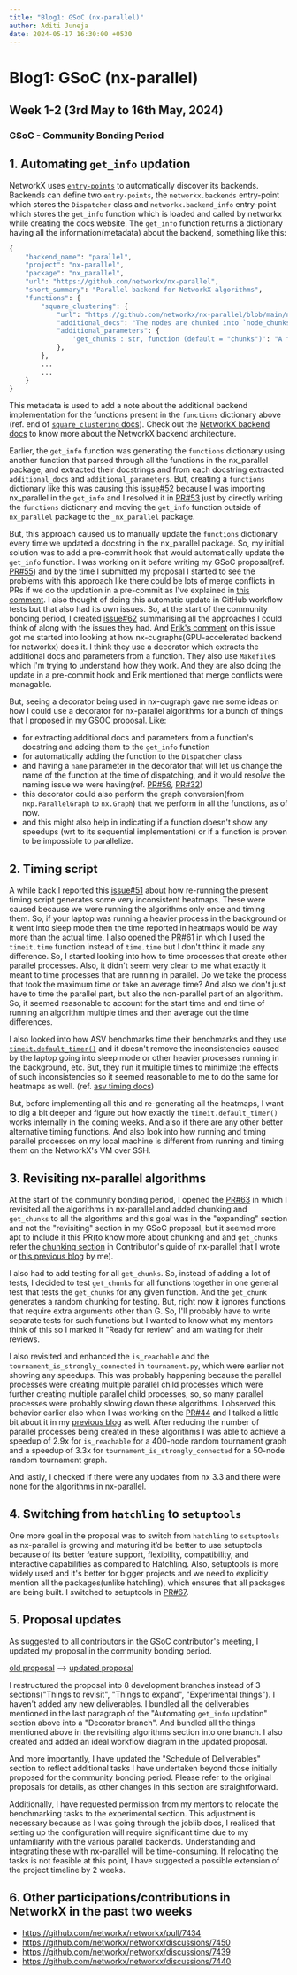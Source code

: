 ```yaml
---
title: "Blog1: GSoC (nx-parallel)"
author: Aditi Juneja
date: 2024-05-17 16:30:00 +0530
---
```


# Blog1: GSoC (nx-parallel)

## Week 1-2 (3rd May to 16th May, 2024)

### GSoC - Community Bonding Period

## 1. Automating `get_info` updation

NetworkX uses [`entry-points`](https://packaging.python.org/en/latest/specifications/entry-points/) to automatically discover its backends. Backends can define two `entry-points`, the `networkx.backends` entry-point which stores the `Dispatcher` class and `networkx.backend_info` entry-point which stores the `get_info` function which is loaded and called by networkx while creating the docs website. The `get_info` function returns a dictionary having all the information(metadata) about the backend, something like this:

```.py
{
    "backend_name": "parallel",
    "project": "nx-parallel",
    "package": "nx_parallel",
    "url": "https://github.com/networkx/nx-parallel",
    "short_summary": "Parallel backend for NetworkX algorithms",
    "functions": {
        "square_clustering": {
            "url": "https://github.com/networkx/nx-parallel/blob/main/nx_parallel/algorithms/cluster.py#L10",
            "additional_docs": "The nodes are chunked into `node_chunks` and then the square clustering coefficient for all `node_chunks` are computed in parallel over all available CPU cores.",
            "additional_parameters": {
                'get_chunks : str, function (default = "chunks")': "A function that takes in a list of all the nodes (or nbunch) as input and returns an iterable `node_chunks`. The default chunking is done by slicing the `nodes` into `n` chunks, where `n` is the number of CPU cores."
            },
        },
        ...
        ...
    }
}
```

This metadata is used to add a note about the additional backend implementation for the functions present in the `functions` dictionary above (ref. end of [`square_clustering` docs](https://networkx.org/documentation/stable/reference/algorithms/generated/networkx.algorithms.cluster.square_clustering.html)). Check out the [NetworkX backend docs](https://networkx.org/documentation/latest/reference/backends.html) to know more about the NetworkX backend architecture.

Earlier, the `get_info` function was generating the `functions` dictionary using another function that parsed through all the functions in the nx_parallel package, and extracted their docstrings and from each docstring extracted `additional_docs` and `additional_parameters`. But, creating a `functions` dictionary like this was causing this [issue#52](https://github.com/networkx/nx-parallel/issues/52) because I was importing nx_parallel in the `get_info` and I resolved it in [PR#53](https://github.com/networkx/nx-parallel/pull/53) just by directly writing the `functions` dictionary and moving the `get_info` function outside of `nx_parallel` package to the `_nx_parallel` package.

But, this approach caused us to manually update the `functions` dictionary every time we updated a docstring in the nx_parallel package. So, my initial solution was to add a pre-commit hook that would automatically update the `get_info` function. I was working on it before writing my GSoC proposal(ref. [PR#55](https://github.com/networkx/nx-parallel/pull/55)) and by the time I submitted my proposal I started to see the problems with this approach like there could be lots of merge conflicts in PRs if we do the updation in a pre-commit as I've explained in [this comment](https://github.com/networkx/nx-parallel/pull/55#issuecomment-2026804506). I also thought of doing this automatic update in GitHub workflow tests but that also had its own issues. So, at the start of the community bonding period, I created [issue#62](https://github.com/networkx/nx-parallel/issues/62) summarising all the approaches I could think of along with the issues they had. And [Erik's comment](https://github.com/networkx/nx-parallel/issues/62#issuecomment-2102256774) on this issue got me started into looking at how nx-cugraphs(GPU-accelerated backend for networkx) does it. I think they use a decorator which extracts the additional docs and parameters from a function. They also use `Makefile`s which I'm trying to understand how they work. And they are also doing the update in a pre-commit hook and Erik mentioned that merge conflicts were managable.

But, seeing a decorator being used in nx-cugraph gave me some ideas on how I could use a decorator for nx-parallel algorithms for a bunch of things that I proposed in my GSOC proposal. Like:

- for extracting additional docs and parameters from a function's docstring and adding them to the `get_info` function
- for automatically adding the function to the `Dispatcher` class
- and having a `name` parameter in the decorator that will let us change the name of the function at the time of dispatching, and it would resolve the naming issue we were having(ref. [PR#56](https://github.com/networkx/nx-parallel/pull/56), [PR#32](https://github.com/networkx/nx-parallel/pull/32))
- this decorator could also perform the graph conversion(from `nxp.ParallelGraph` to `nx.Graph`) that we perform in all the functions, as of now.
- and this might also help in indicating if a function doesn't show any speedups (wrt to its sequential implementation) or if a function is proven to be impossible to parallelize.

## 2. Timing script

A while back I reported this [issue#51](https://github.com/networkx/nx-parallel/issues/51) about how re-running the present timing script generates some very inconsistent heatmaps. These were caused because we were running the algorithms only once and timing them. So, if your laptop was running a heavier process in the background or it went into sleep mode then the time reported in heatmaps would be way more than the actual time. I also opened the [PR#61](https://github.com/networkx/nx-parallel/pull/61) in which I used the `timeit.time` function instead of `time.time` but I don't think it made any difference. So, I started looking into how to time processes that create other parallel processes. Also, it didn't seem very clear to me what exactly it meant to time processes that are running in parallel. Do we take the process that took the maximum time or take an average time? And also we don't just have to time the parallel part, but also the non-parallel part of an algorithm. So, it seemed reasonable to account for the start time and end time of running an algorithm multiple times and then average out the time differences.

I also looked into how ASV benchmarks time their benchmarks and they use [`timeit.default_timer()`](https://docs.python.org/3/library/timeit.html#timeit.default_timer) and it doesn't remove the inconsistencies caused by the laptop going into sleep mode or other heavier processes running in the background, etc. But, they run it multiple times to minimize the effects of such inconsistencies so it seemed reasonable to me to do the same for heatmaps as well. (ref. [asv timing docs](https://github.com/airspeed-velocity/asv/blob/main/docs/source/writing_benchmarks.rst#timing))

But, before implementing all this and re-generating all the heatmaps, I want to dig a bit deeper and figure out how exactly the `timeit.default_timer()` works internally in the coming weeks. And also if there are any other better alternative timing functions. And also look into how running and timing parallel processes on my local machine is different from running and timing them on the NetworkX's VM over SSH.

## 3. Revisiting nx-parallel algorithms

At the start of the community bonding period, I opened the [PR#63](https://github.com/networkx/nx-parallel/pull/63) in which I revisited all the algorithms in nx-parallel and added chunking and `get_chunks` to all the algorithms and this goal was in the "expanding" section and not the "revisiting" section in my GSoC proposal, but it seemed more apt to include it this PR(to know more about chunking and and `get_chunks` refer the [chunking section](https://github.com/networkx/nx-parallel/blob/main/CONTRIBUTING.md#chunking) in Contributor's guide of nx-parallel that I wrote or [this previous blog](https://schefflera-arboricola.github.io/Schefflera-Arboricola/NetworkX-Internship-Working-on-nx-parallel) by me).

I also had to add testing for all `get_chunks`. So, instead of adding a lot of tests, I decided to test `get_chunks` for all functions together in one general test that tests the `get_chunks` for any given function. And the `get_chunk` generates a random chunking for testing. But, right now it ignores functions that require extra arguments other than G. So, I'll probably have to write separate tests for such functions but I wanted to know what my mentors think of this so I marked it "Ready for review" and am waiting for their reviews.

I also revisited and enhanced the `is_reachable` and the `tournament_is_strongly_connected` in `tournament.py`, which were earlier not showing any speedups. This was probably happening because the parallel processes were creating multiple parallel child processes which were further creating multiple parallel child processes, so, so many parallel processes were probably slowing down these algorithms. I observed this behavior earlier also when I was working on the [PR#44](https://github.com/networkx/nx-parallel/pull/44) and I talked a little bit about it in my [previous blog](https://schefflera-arboricola.github.io/Schefflera-Arboricola/NetworkX-Internship-Working-on-nx-parallel) as well. After reducing the number of parallel processes being created in these algorithms I was able to achieve a speedup of 2.9x for `is_reachable` for a 400-node random tournament graph and a speedup of 3.3x for `tournament_is_strongly_connected` for a 50-node random tournament graph.

And lastly, I checked if there were any updates from nx 3.3 and there were none for the algorithms in nx-parallel.

## 4. Switching from `hatchling` to `setuptools`

One more goal in the proposal was to switch from `hatchling` to `setuptools` as nx-parallel is growing and maturing it’d be better to use setuptools because of its better feature support, flexibility, compatibility, and interactive capabilities as compared to Hatchling. Also, setuptools is more widely used and it's better for bigger projects and we need to explicitly mention all the packages(unlike hatchling), which ensures that all packages are being built. I switched to setuptools in [PR#67](https://github.com/networkx/nx-parallel/pull/67).

## 5. Proposal updates

As suggested to all contributors in the GSoC contributor's meeting, I updated my proposal in the community bonding period.

[old proposal](https://docs.google.com/document/d/1xF8dW5-1OAapsTnvsdp9EBEuWAf-Jbxq3kC9kTroAiE/edit?usp=sharing) --> [updated proposal](https://docs.google.com/document/d/1Y1SjRx9hy9xzvRF3QlhLyCBPjulezOkuNMEqwhIC8Fo/edit?usp=sharing)

I restructured the proposal into 8 development branches instead of 3 sections("Things to revisit", "Things to expand", "Experimental things"). I haven't added any new deliverables. I bundled all the deliverables mentioned in the last paragraph of the "Automating `get_info` updation" section above into a "Decorator branch". And bundled all the things mentioned above in the revisiting algorithms section into one branch. I also created and added an ideal workflow diagram in the updated proposal.

And more importantly, I have updated the "Schedule of Deliverables" section to reflect additional tasks I have undertaken beyond those initially proposed for the community bonding period. Please refer to the original proposals for details, as other changes in this section are straightforward.

Additionally, I have requested permission from my mentors to relocate the benchmarking tasks to the experimental section. This adjustment is necessary because as I was going through the joblib docs, I realised that setting up the configuration will require significant time due to my unfamiliarity with the various parallel backends. Understanding and integrating these with nx-parallel will be time-consuming. If relocating the tasks is not feasible at this point, I have suggested a possible extension of the project timeline by 2 weeks.

## 6. Other participations/contributions in NetworkX in the past two weeks

- https://github.com/networkx/networkx/pull/7434
- https://github.com/networkx/networkx/discussions/7450
- https://github.com/networkx/networkx/discussions/7439
- https://github.com/networkx/networkx/discussions/7440
